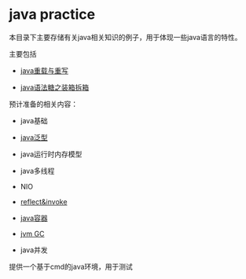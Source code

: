 # java practice

本目录下主要存储有关java相关知识的例子，用于体现一些java语言的特性。

主要包括

- [java重载与重写](./override&reload)

- [java语法糖之装箱拆箱](./packing&unpacking)

预计准备的相关内容：

- java基础

- [java泛型](/override&reload)
- java运行时内存模型
- java多线程
- NIO
- [reflect&invoke](/reflect&invoke)
- [java容器](/java-container)
- [jvm GC](/garbage-collection)
- java并发

提供一个基于cmd的java环境，用于测试
